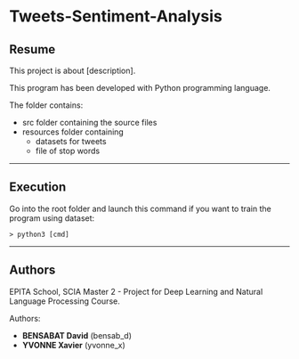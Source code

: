 # Tweets-Sentiment-Analysis

Resume
------

This project is about [description].

This program has been developed with Python programming language.

The folder contains:

* src folder containing the source files
* resources folder containing
     * datasets for tweets
     * file of stop words

___
Execution
---------

Go into the root folder and launch this command if you want to train the program using dataset:

    > python3 [cmd]

___
Authors
-------

EPITA School, SCIA Master 2 - Project for Deep Learning and Natural Language Processing Course. 

Authors: 
- **BENSABAT David** (bensab_d)
- **YVONNE Xavier** (yvonne_x)
